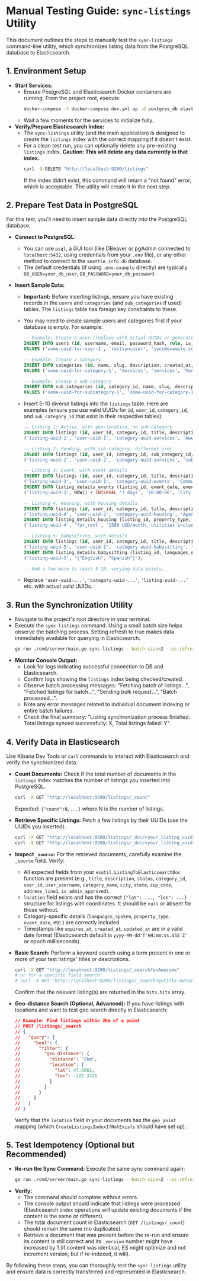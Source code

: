 # Manual Testing Guide: `sync-listings` Utility

This document outlines the steps to manually test the `sync-listings` command-line utility, which synchronizes listing data from the PostgreSQL database to Elasticsearch.

## 1. Environment Setup

*   **Start Services:**
    *   Ensure PostgreSQL and Elasticsearch Docker containers are running. From the project root, execute:
        ```bash
        docker-compose -f docker-compose.dev.yml up -d postgres_db elasticsearch
        ```
    *   Wait a few moments for the services to initialize fully.
*   **Verify/Prepare Elasticsearch Index:**
    *   The `sync-listings` utility (and the main application) is designed to create the `listings` index with the correct mapping if it doesn't exist.
    *   For a clean test run, you can optionally delete any pre-existing `listings` index. **Caution: This will delete any data currently in that index.**
        ```bash
        curl -X DELETE "http://localhost:9200/listings"
        ```
        If the index didn't exist, this command will return a "not found" error, which is acceptable. The utility will create it in the next step.

## 2. Prepare Test Data in PostgreSQL

For this test, you'll need to insert sample data directly into the PostgreSQL database.

*   **Connect to PostgreSQL:**
    *   You can use `psql`, a GUI tool (like DBeaver or pgAdmin connected to `localhost:5432`, using credentials from your `.env` file), or any other method to connect to the `seattle_info_db` database.
    *   The default credentials (if using `.env.example` directly) are typically `DB_USER=your_db_user`, `DB_PASSWORD=your_db_password`.

*   **Insert Sample Data:**
    *   **Important:** Before inserting listings, ensure you have existing records in the `users` and `categories` (and `sub_categories` if used) tables. The `listings` table has foreign key constraints to these.
    *   You may need to create sample users and categories first if your database is empty. For example:
        ```sql
        -- Example: Create a user (replace with actual UUIDs or generate them)
        INSERT INTO users (id, username, email, password_hash, role, is_active, is_email_verified, created_at, updated_at)
        VALUES ('some-uuid-for-user-1', 'testsyncuser', 'sync@example.com', '$2a$10$...', 'user', true, true, NOW(), NOW());

        -- Example: Create a category
        INSERT INTO categories (id, name, slug, description, created_at, updated_at)
        VALUES ('some-uuid-for-category-1', 'Services', 'services', 'Various local services', NOW(), NOW());

        -- Example: Create a sub-category
        INSERT INTO sub_categories (id, category_id, name, slug, description, created_at, updated_at)
        VALUES ('some-uuid-for-subcategory-1', 'some-uuid-for-category-1', 'Plumbing', 'plumbing', 'Plumbing services', NOW(), NOW());
        ```
    *   Insert 5-10 diverse listings into the `listings` table. Here are examples (ensure you use valid UUIDs for `id`, `user_id`, `category_id`, and `sub_category_id` that exist in their respective tables):

        ```sql
        -- Listing 1: Active, with geo-location, no sub-category
        INSERT INTO listings (id, user_id, category_id, title, description, status, expires_at, is_admin_approved, contact_name, city, state, zip_code, address_line1, latitude, longitude, created_at, updated_at) VALUES
        ('listing-uuid-1', 'user-uuid-1', 'category-uuid-services', 'Awesome Plumber in Seattle', 'Reliable plumbing services for downtown.', 'active', NOW() + INTERVAL '30 days', true, 'John Plumb', 'Seattle', 'WA', '98101', '123 Main St', 47.6062, -122.3321, NOW(), NOW());

        -- Listing 2: Pending, with sub-category, different user
        INSERT INTO listings (id, user_id, category_id, sub_category_id, title, description, status, expires_at, is_admin_approved, contact_name, city, state, zip_code, address_line1, created_at, updated_at) VALUES
        ('listing-uuid-2', 'user-uuid-2', 'category-uuid-services', 'subcategory-uuid-plumbing', 'Emergency Pipe Repair', '24/7 emergency pipe repairs.', 'pending_approval', NOW() + INTERVAL '60 days', true, 'Pipe Masters', 'Seattle', 'WA', '98102', '456 Pine St', NOW(), NOW());

        -- Listing 3: Event, with event details
        INSERT INTO listings (id, user_id, category_id, title, description, status, expires_at, is_admin_approved, city, state, created_at, updated_at) VALUES
        ('listing-uuid-3', 'user-uuid-1', 'category-uuid-events', 'Community Fair', 'Annual community fair with games and food.', 'active', NOW() + INTERVAL '10 days', true, 'Seattle', 'WA', NOW(), NOW());
        INSERT INTO listing_details_events (listing_id, event_date, event_time, organizer_name, venue_name) VALUES
        ('listing-uuid-3', NOW() + INTERVAL '7 days', '10:00:00', 'City Events Co', 'Community Park');

        -- Listing 4: Housing, with housing details
        INSERT INTO listings (id, user_id, category_id, title, description, status, expires_at, is_admin_approved, city, state, created_at, updated_at) VALUES
        ('listing-uuid-4', 'user-uuid-2', 'category-uuid-housing', 'Apartment for Rent', '2 bed apartment available.', 'active', NOW() + INTERVAL '45 days', true, 'Seattle', 'WA', NOW(), NOW());
        INSERT INTO listing_details_housing (listing_id, property_type, rent_details) VALUES
        ('listing-uuid-4', 'for_rent', '1500 USD/month, utilities included');

        -- Listing 5: Babysitting, with details
        INSERT INTO listings (id, user_id, category_id, title, description, status, expires_at, is_admin_approved, city, state, created_at, updated_at) VALUES
        ('listing-uuid-5', 'user-uuid-1', 'category-uuid-babysitting', 'Evening Babysitter', 'Experienced babysitter available evenings.', 'active', NOW() + INTERVAL '20 days', true, 'Seattle', 'WA', NOW(), NOW());
        INSERT INTO listing_details_babysitting (listing_id, languages_spoken) VALUES
        ('listing-uuid-5', '{"English", "Spanish"}');

        -- Add a few more to reach 5-10, varying data points.
        ```
    *   Replace `'user-uuid-...'`, `'category-uuid-...'`, `'listing-uuid-...'` etc. with actual valid UUIDs.

## 3. Run the Synchronization Utility

*   Navigate to the project's root directory in your terminal.
*   Execute the `sync-listings` command. Using a small batch size helps observe the batching process. Setting refresh to true makes data immediately available for querying in Elasticsearch.
    ```bash
    go run ./cmd/server/main.go sync-listings --batch-size=2 --es-refresh=true
    ```
*   **Monitor Console Output:**
    *   Look for logs indicating successful connection to DB and Elasticsearch.
    *   Confirm logs showing the `listings` index being checked/created.
    *   Observe batch processing messages: "Fetching batch of listings...", "Fetched listings for batch...", "Sending bulk request...", "Batch processed...".
    *   Note any error messages related to individual document indexing or entire batch failures.
    *   Check the final summary: "Listing synchronization process finished. Total listings synced successfully: X, Total listings failed: Y".

## 4. Verify Data in Elasticsearch

Use Kibana Dev Tools or `curl` commands to interact with Elasticsearch and verify the synchronized data.

*   **Count Documents:**
    Check if the total number of documents in the `listings` index matches the number of listings you inserted into PostgreSQL.
    ```bash
    curl -X GET "http://localhost:9200/listings/_count"
    ```
    Expected: `{"count":N,...}` where N is the number of listings.

*   **Retrieve Specific Listings:**
    Fetch a few listings by their UUIDs (use the UUIDs you inserted).
    ```bash
    curl -X GET "http://localhost:9200/listings/_doc/<your_listing_uuid_1>"
    curl -X GET "http://localhost:9200/listings/_doc/<your_listing_uuid_2>"
    ```
*   **Inspect `_source`:**
    For the retrieved documents, carefully examine the `_source` field. Verify:
    *   All expected fields from your `esutil.ListingToElasticsearchDoc` function are present (e.g., `title`, `description`, `status`, `category_id`, `user_id`, `user_username`, `category_name`, `city`, `state`, `zip_code`, `address_line1`, `is_admin_approved`).
    *   `location` field exists and has the correct `{"lat": ..., "lon": ...}` structure for listings with coordinates. It should be `null` or absent for those without.
    *   Category-specific details (`languages_spoken`, `property_type`, `event_date`, etc.) are correctly included.
    *   Timestamps like `expires_at`, `created_at`, `updated_at` are in a valid date format (Elasticsearch default is `yyyy-MM-dd'T'HH:mm:ss.SSS'Z'` or epoch milliseconds).

*   **Basic Search:**
    Perform a keyword search using a term present in one or more of your test listings' titles or descriptions.
    ```bash
    curl -X GET "http://localhost:9200/listings/_search?q=Awesome"
    # or for a specific field search:
    # curl -X GET "http://localhost:9200/listings/_search?q=title:Awesome"
    ```
    Confirm that the relevant listing(s) are returned in the `hits.hits` array.

*   **Geo-distance Search (Optional, Advanced):**
    If you have listings with locations and want to test geo search directly in Elasticsearch:
    ```json
    // Example: Find listings within 2km of a point
    // POST /listings/_search
    // {
    //   "query": {
    //     "bool": {
    //       "filter": {
    //         "geo_distance": {
    //           "distance": "2km",
    //           "location": {
    //             "lat": 47.6062,
    //             "lon": -122.3321
    //           }
    //         }
    //       }
    //     }
    //   }
    // }
    ```
    Verify that the `location` field in your documents has the `geo_point` mapping (which `CreateListingsIndexIfNotExists` should have set up).

## 5. Test Idempotency (Optional but Recommended)

*   **Re-run the Sync Command:**
    Execute the same sync command again:
    ```bash
    go run ./cmd/server/main.go sync-listings --batch-size=2 --es-refresh=true
    ```
*   **Verify:**
    *   The command should complete without errors.
    *   The console output should indicate that listings were processed (Elasticsearch `index` operations will update existing documents if the content is the same or different).
    *   The total document count in Elasticsearch (`GET /listings/_count`) should remain the same (no duplicates).
    *   Retrieve a document that was present before the re-run and ensure its content is still correct and its `_version` number might have increased by 1 (if content was identical, ES might optimize and not increment version, but if re-indexed, it will).

By following these steps, you can thoroughly test the `sync-listings` utility and ensure data is correctly transferred and represented in Elasticsearch.

